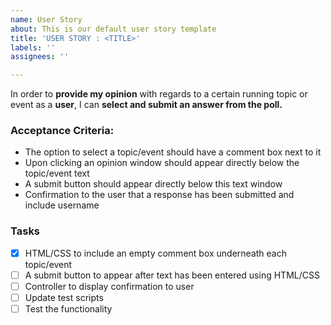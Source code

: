 ```yaml
---
name: User Story
about: This is our default user story template
title: 'USER STORY : <TITLE>'
labels: ''
assignees: ''

---
```


In order to **provide my opinion** with regards to a certain running topic or event as a **user**, I can **select and submit an answer from the poll.**

### Acceptance Criteria:

- The option to select a topic/event should have a comment box next to it
-  Upon clicking an opinion window should appear directly below the topic/event text
- A submit button should appear directly below this text window
- Confirmation to the user that a response has been submitted and include username 

### Tasks 

- [x] HTML/CSS to include an empty comment box underneath each topic/event
- [ ]  A submit button to appear after text has been entered using HTML/CSS 
- [ ] Controller to display confirmation to user
- [ ] Update test scripts
- [ ] Test the functionality
